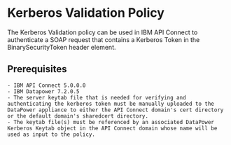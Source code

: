# Kerberos Validation Policy
            
The Kerberos Validation policy can be used in IBM API Connect to authenticate a SOAP request that contains a Kerberos Token in the BinarySecurityToken header element.

## Prerequisites

    - IBM API Connect 5.0.0.0 
    - IBM Datapower 7.2.0.5
    - The server keytab file that is needed for verifying and authenticating the kerberos token must be manually uploaded to the DataPower appliance to either the API Connect domain's cert directory or the default domain's sharedcert directory.
    - The keytab file(s) must be referenced by an associated DataPower Kerberos Keytab object in the API Connect domain whose name will be used as input to the policy.

```
